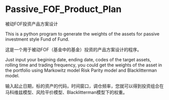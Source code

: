# Passive_FOF_Product_Plan

被动FOF投资产品方案设计

This is a python program to generate the weights of the assets for passive investment style Fund of Fund.

这是一个用于被动FOF（基金中的基金）投资的产品方案设计的程序。

Just input your begining date, ending date, codes of the target assets, rolling time and trading frequency, you could get the weights of the asset in the portfolio using Markowitz model Risk Parity model and Blacklitterman model.

输入起止日期，标的资产的代码，时间窗口，调仓频率，您就可以得到投资组合在马科维兹模型、风险平价模型、Blacklitterman模型下的权重。

